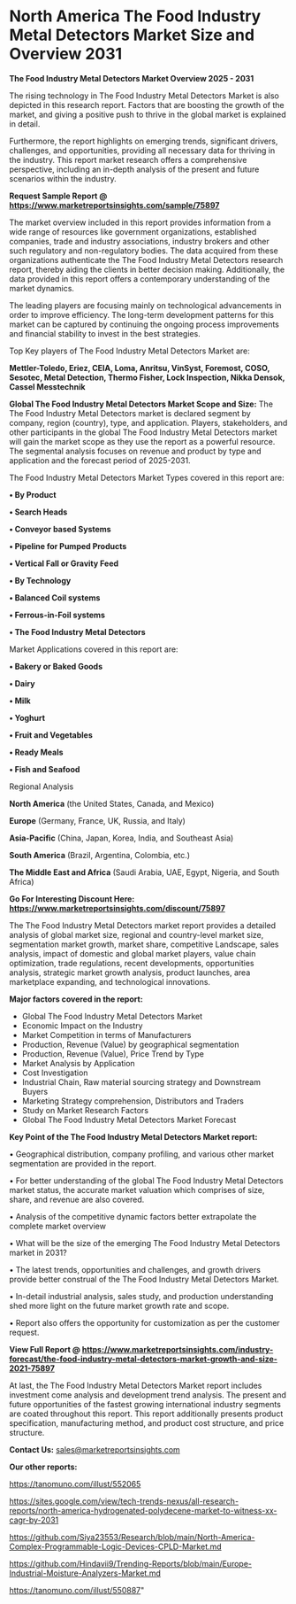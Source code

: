 # North America The Food Industry Metal Detectors Market Size and Overview 2031

<Strong> The Food Industry Metal Detectors Market Overview 2025 - 2031</strong>

The rising technology in The Food Industry Metal Detectors Market is also depicted in this research report. Factors that are boosting the growth of the market, and giving a positive push to thrive in the global market is explained in detail.

Furthermore, the report highlights on emerging trends, significant drivers, challenges, and opportunities, providing all necessary data for thriving in the industry. This report market research offers a comprehensive perspective, including an in-depth analysis of the present and future scenarios within the industry.

<strong>Request Sample Report @ <a href=https://www.marketreportsinsights.com/sample/75897>https://www.marketreportsinsights.com/sample/75897</a></strong>

The market overview included in this report provides information from a wide range of resources like government organizations, established companies, trade and industry associations, industry brokers and other such regulatory and non-regulatory bodies. The data acquired from these organizations authenticate the The Food Industry Metal Detectors research report, thereby aiding the clients in better decision making. Additionally, the data provided in this report offers a contemporary understanding of the market dynamics.

The leading players are focusing mainly on technological advancements in order to improve efficiency. The long-term development patterns for this market can be captured by continuing the ongoing process improvements and financial stability to invest in the best strategies.

Top Key players of The Food Industry Metal Detectors Market are:

<strong>Mettler-Toledo, Eriez, CEIA, Loma, Anritsu, VinSyst, Foremost, COSO, Sesotec, Metal Detection, Thermo Fisher, Lock Inspection, Nikka Densok, Cassel Messtechnik</strong>

<strong><b>Global The Food Industry Metal Detectors Market Scope and Size:</b></strong>
The The Food Industry Metal Detectors market is declared segment by company, region (country), type, and application. Players, stakeholders, and other participants in the global The Food Industry Metal Detectors market will gain the market scope as they use the report as a powerful resource. The segmental analysis focuses on revenue and product by type and application and the forecast period of 2025-2031.

The Food Industry Metal Detectors Market Types covered in this report are:

<strong>• By Product

• Search Heads

• Conveyor based Systems

• Pipeline for Pumped Products

• Vertical Fall or Gravity Feed

• By Technology

• Balanced Coil systems

• Ferrous-in-Foil systems

• The Food Industry Metal Detectors</strong>

Market Applications covered in this report are:

<strong>• Bakery or Baked Goods

• Dairy

• Milk

• Yoghurt

• Fruit and Vegetables

• Ready Meals

• Fish and Seafood</strong> 

Regional Analysis

<strong>North America</strong> (the United States, Canada, and Mexico)

<strong>Europe</strong> (Germany, France, UK, Russia, and Italy)

<strong>Asia-Pacific</strong> (China, Japan, Korea, India, and Southeast Asia)

<strong>South America</strong> (Brazil, Argentina, Colombia, etc.)

<strong>The Middle East and Africa</strong> (Saudi Arabia, UAE, Egypt, Nigeria, and South Africa)

<strong>Go For Interesting Discount Here: <a href=https://www.marketreportsinsights.com/discount/75897>https://www.marketreportsinsights.com/discount/75897</a></strong>

The The Food Industry Metal Detectors market report provides a detailed analysis of global market size, regional and country-level market size, segmentation market growth, market share, competitive Landscape, sales analysis, impact of domestic and global market players, value chain optimization, trade regulations, recent developments, opportunities analysis, strategic market growth analysis, product launches, area marketplace expanding, and technological innovations.

<strong><b>Major factors covered in the report:</b></strong>
<ul>
  <li>Global The Food Industry Metal Detectors Market </li>
  <li>Economic Impact on the Industry</li>
  <li>Market Competition in terms of Manufacturers</li>
  <li>Production, Revenue (Value) by geographical segmentation</li>
  <li>Production, Revenue (Value), Price Trend by Type</li>
  <li>Market Analysis by Application</li>
  <li>Cost Investigation</li>
  <li>Industrial Chain, Raw material sourcing strategy and Downstream Buyers</li>
  <li>Marketing Strategy comprehension, Distributors and Traders</li>
  <li>Study on Market Research Factors</li>
  <li>Global The Food Industry Metal Detectors Market Forecast</li>
</ul>

<strong><b>Key Point of the The Food Industry Metal Detectors Market report:</b></strong>

• Geographical distribution, company profiling, and various other market segmentation are provided in the report.

• For better understanding of the global The Food Industry Metal Detectors market status, the accurate market valuation which comprises of size, share, and revenue are also covered.

• Analysis of the competitive dynamic factors better extrapolate the complete market overview

• What will be the size of the emerging The Food Industry Metal Detectors market in 2031?

• The latest trends, opportunities and challenges, and growth drivers provide better construal of the The Food Industry Metal Detectors Market.

• In-detail industrial analysis, sales study, and production understanding shed more light on the future market growth rate and scope.

• Report also offers the opportunity for customization as per the customer request.

<strong><b>View Full Report @ <a href=https://www.marketreportsinsights.com/industry-forecast/the-food-industry-metal-detectors-market-growth-and-size-2021-75897>https://www.marketreportsinsights.com/industry-forecast/the-food-industry-metal-detectors-market-growth-and-size-2021-75897</a></b></strong>


At last, the The Food Industry Metal Detectors Market report includes investment come analysis and development trend analysis. The present and future opportunities of the fastest growing international industry segments are coated throughout this report. This report additionally presents product specification, manufacturing method, and product cost structure, and price structure.

<strong>Contact Us:</strong>
sales@marketreportsinsights.com

<strong>Our other reports:</strong>

<a href=https://tanomuno.com/illust/552065>https://tanomuno.com/illust/552065</a>

<a href=https://sites.google.com/view/tech-trends-nexus/all-research-reports/north-america-hydrogenated-polydecene-market-to-witness-xx-cagr-by-2031>https://sites.google.com/view/tech-trends-nexus/all-research-reports/north-america-hydrogenated-polydecene-market-to-witness-xx-cagr-by-2031</a>

<a href=https://github.com/Siya23553/Research/blob/main/North-America-Complex-Programmable-Logic-Devices-CPLD-Market.md>https://github.com/Siya23553/Research/blob/main/North-America-Complex-Programmable-Logic-Devices-CPLD-Market.md</a>

<a href=https://github.com/Hindavii9/Trending-Reports/blob/main/Europe-Industrial-Moisture-Analyzers-Market.md>https://github.com/Hindavii9/Trending-Reports/blob/main/Europe-Industrial-Moisture-Analyzers-Market.md</a>

<a href=https://tanomuno.com/illust/550887>https://tanomuno.com/illust/550887</a>"
